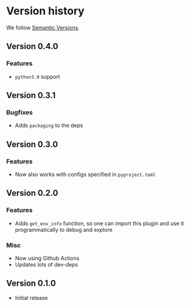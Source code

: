 # Version history

We follow [Semantic Versions](https://semver.org/).


## Version 0.4.0

### Features

- `python3.9` support


## Version 0.3.1

### Bugfixes

- Adds `packaging` to the deps


## Version 0.3.0

### Features

- Now also works with configs specified in `pyproject.toml`


## Version 0.2.0

### Features

- Adds `get_env_info` function, 
  so one can import this plugin and use it programmatically 
  to debug and explore

### Misc

- Now using Github Actions
- Updates lots of dev-deps


## Version 0.1.0

- Initial release
